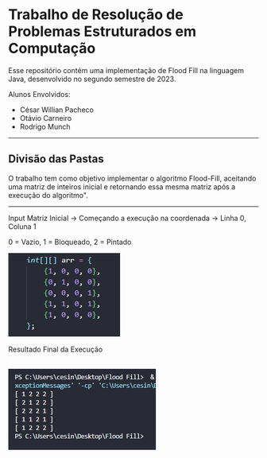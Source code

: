 # Trabalho de Resolução de Problemas Estruturados em Computação

<p>Esse repositório contém uma implementação de Flood Fill na linguagem Java, desenvolvido no segundo semestre de 2023.</p>
<p>Alunos Envolvidos:</p>
<ul>
    <li>César Willian Pacheco</li>
    <li>Otávio Carneiro</li>
    <li>Rodrigo Munch</li>
</ul>

<hr>

<h2>Divisão das Pastas</h2>

<p>O trabalho tem como objetivo implementar o algoritmo Flood-Fill, aceitando uma matriz de inteiros inicial e retornando essa mesma matriz após a execução do algoritmo".</p>

<hr>

<p>Input Matriz Inicial -> Começando a execução na coordenada -> Linha 0, Coluna 1</p>

<p>0 = Vazio, 1 = Bloqueado, 2 = Pintado</p>

<img src="img/img_inicial.jpeg">
<br>

<p>Resultado Final da Execução</p>

<br>
<img src="img/img_final.jpeg">
<br>

